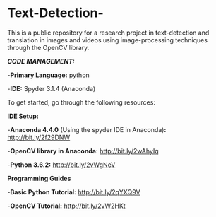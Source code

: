# Text-Detection-

This is a public repository for a research project in text-detection and translation in images and videos using image-processing techniques through the OpenCV library. 

***CODE MANAGEMENT:***

  -**Primary Language:** python

  -**IDE:** Spyder 3.1.4 (Anaconda)
  
  

To get started, go through the following resources:

**IDE Setup:**

   -**Anaconda 4.4.0** (Using the spyder IDE in Anaconda)**:** http://bit.ly/2f29DNW  

   -**OpenCV library in Anaconda:** http://bit.ly/2wAhyIq
   
   -**Python 3.6.2:** http://bit.ly/2vWgNeV


**Programming Guides**

   -**Basic Python Tutorial:** http://bit.ly/2qYXQ9V

   -**OpenCV Tutorial:** http://bit.ly/2vW2HKt

